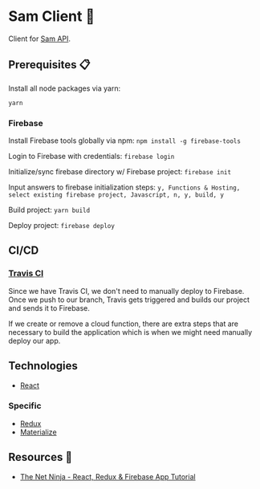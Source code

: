 # Sam Client 🌻

Client for [Sam API](https://github.com/ssamkough/sam-api).

## Prerequisites 📋

Install all node packages via yarn:

`yarn`

### Firebase

Install Firebase tools globally via npm:
`npm install -g firebase-tools`

Login to Firebase with credentials:
`firebase login`

Initialize/sync firebase directory w/ Firebase project:
`firebase init`

Input answers to firebase initialization steps:
`y, Functions & Hosting, select existing firebase project, Javascript, n, y, build, y`

Build project:
`yarn build`

Deploy project:
`firebase deploy`

## CI/CD

### [Travis CI](https://travis-ci.org/)

Since we have Travis CI, we don't need to manually deploy to Firebase. Once we push to our branch, Travis gets triggered and builds our project and sends it to Firebase.

If we create or remove a cloud function, there are extra steps that are necessary to build the application which is when we might need manually deploy our app.

## Technologies

- [React](https://reactjs.org/)

### Specific

- [Redux](https://redux.js.org/)
- [Materialize](https://materializecss.com/)

## Resources 👏

- [The Net Ninja - React, Redux & Firebase App Tutorial](https://www.youtube.com/playlist?list=PL4cUxeGkcC9iWstfXntcj8f-dFZ4UtlN3)
